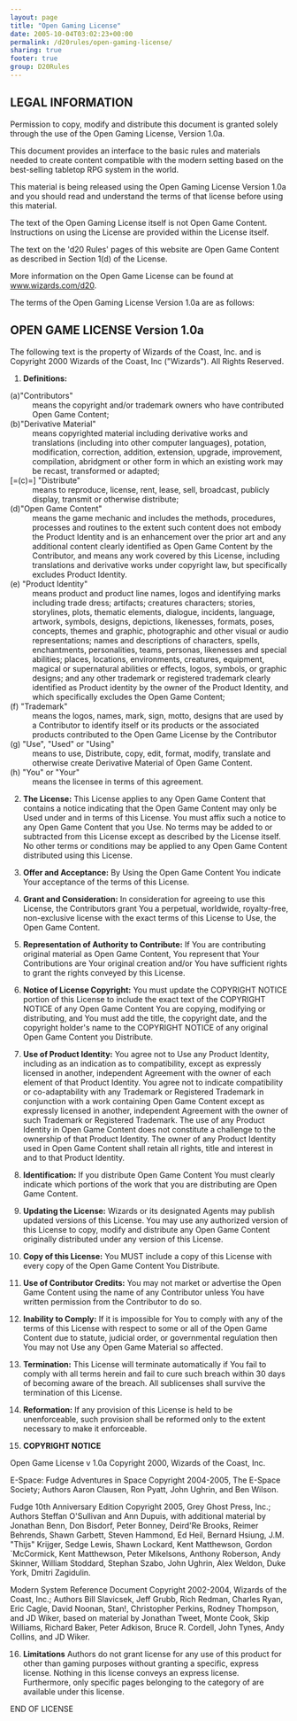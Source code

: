 ```yaml
---
layout: page
title: "Open Gaming License"
date: 2005-10-04T03:02:23+00:00
permalink: /d20rules/open-gaming-license/
sharing: true
footer: true
group: D20Rules
---
```


## LEGAL INFORMATION

Permission to copy, modify and distribute this document is granted solely through the use of the Open Gaming License, Version 1.0a. 

This document provides an interface to the basic rules and materials needed to create content compatible with the modern setting based on the best-selling tabletop RPG system in the world. 

This material is being released using the Open Gaming License Version 1.0a and you should read and understand the terms of that license before using this material. 

The text of the Open Gaming License itself is not Open Game Content. Instructions on using the License are provided within the License itself. 

The text on the 'd20 Rules' pages of this website are Open Game Content as described in Section 1(d) of the License. 

More information on the Open Game License can be found at www.wizards.com/d20.

The terms of the Open Gaming License Version 1.0a are as follows: 

## OPEN GAME LICENSE Version 1.0a

The following text is the property of Wizards of the Coast, Inc. and is Copyright 2000 Wizards of the Coast, Inc ("Wizards"). All Rights Reserved. 

1. **Definitions:** 

<dl><dt>(a)"Contributors"</dt><dd>means the copyright and/or trademark owners who have contributed Open Game Content; </dd>
<dt>(b)"Derivative Material"</dt><dd>means copyrighted material including derivative works and translations (including into other computer languages), potation, modification, correction, addition, extension, upgrade, improvement, compilation, abridgment or other form in which an existing work may be recast, transformed or adapted; </dd>
<dt>[=(c)=] "Distribute"</dt><dd>means to reproduce, license, rent, lease, sell, broadcast, publicly display, transmit or otherwise distribute; </dd>
<dt>(d)"Open Game Content"</dt><dd>means the game mechanic and includes the methods, procedures, processes and routines to the extent such content does not embody the Product Identity and is an enhancement over the prior art and any additional content clearly identified as Open Game Content by the Contributor, and means any work covered by this License, including translations and derivative works under copyright law, but specifically excludes Product Identity. </dd>
<dt>(e) "Product Identity"</dt><dd>means product and product line names, logos and identifying marks including trade dress; artifacts; creatures characters; stories, storylines, plots, thematic elements, dialogue, incidents, language, artwork, symbols, designs, depictions, likenesses, formats, poses, concepts, themes and graphic, photographic and other visual or audio representations; names and descriptions of characters, spells, enchantments, personalities, teams, personas, likenesses and special abilities; places, locations, environments, creatures, equipment, magical or supernatural abilities or effects, logos, symbols, or graphic designs; and any other trademark or registered trademark clearly identified as Product identity by the owner of the Product Identity, and which specifically excludes the Open Game Content; </dd>
<dt>(f) "Trademark"</dt><dd>means the logos, names, mark, sign, motto, designs that are used by a Contributor to identify itself or its products or the associated products contributed to the Open Game License by the Contributor </dd>
<dt>(g) "Use", "Used" or "Using"</dt><dd>means to use, Distribute, copy, edit, format, modify, translate and otherwise create Derivative Material of Open Game Content. </dd>
<dt>(h) "You" or "Your"</dt><dd>means the licensee in terms of this agreement. </dd>
</dl>

2. **The License:** This License applies to any Open Game Content that contains a notice indicating that the Open Game Content may only be Used under and in terms of this License. You must affix such a notice to any Open Game Content that you Use. No terms may be added to or subtracted from this License except as described by the License itself. No other terms or conditions may be applied to any Open Game Content distributed using this License. 

3. **Offer and Acceptance:** By Using the Open Game Content You indicate Your acceptance of the terms of this License. 

4. **Grant and Consideration:** In consideration for agreeing to use this License, the Contributors grant You a perpetual, worldwide, royalty-free, non-exclusive license with the exact terms of this License to Use, the Open Game Content. 

5. **Representation of Authority to Contribute:** If You are contributing original material as Open Game Content, You represent that Your Contributions are Your original creation and/or You have sufficient rights to grant the rights conveyed by this License. 

6. **Notice of License Copyright:** You must update the COPYRIGHT NOTICE portion of this License to include the exact text of the COPYRIGHT NOTICE of any Open Game Content You are copying, modifying or distributing, and You must add the title, the copyright date, and the copyright holder's name to the COPYRIGHT NOTICE of any original Open Game Content you Distribute. 

7. **Use of Product Identity:** You agree not to Use any Product Identity, including as an indication as to compatibility, except as expressly licensed in another, independent Agreement with the owner of each element of that Product Identity. You agree not to indicate compatibility or co-adaptability with any Trademark or Registered Trademark in conjunction with a work containing Open Game Content except as expressly licensed in another, independent Agreement with the owner of such Trademark or Registered Trademark. The use of any Product Identity in Open Game Content does not constitute a challenge to the ownership of that Product Identity. The owner of any Product Identity used in Open Game Content shall retain all rights, title and interest in and to that Product Identity. 

8. **Identification:** If you distribute Open Game Content You must clearly indicate which portions of the work that you are distributing are Open Game Content. 

9. **Updating the License:** Wizards or its designated Agents may publish updated versions of this License. You may use any authorized version of this License to copy, modify and distribute any Open Game Content originally distributed under any version of this License. 

10. **Copy of this License:** You MUST include a copy of this License with every copy of the Open Game Content You Distribute. 

11. **Use of Contributor Credits:** You may not market or advertise the Open Game Content using the name of any Contributor unless You have written permission from the Contributor to do so. 

12. **Inability to Comply:** If it is impossible for You to comply with any of the terms of this License with respect to some or all of the Open Game Content due to statute, judicial order, or governmental regulation then You may not Use any Open Game Material so affected. 

13. **Termination:** This License will terminate automatically if You fail to comply with all terms herein and fail to cure such breach within 30 days of becoming aware of the breach. All sublicenses shall survive the termination of this License. 

14. **Reformation:** If any provision of this License is held to be unenforceable, such provision shall be reformed only to the extent necessary to make it enforceable. 

15. **COPYRIGHT NOTICE** 

Open Game License v 1.0a Copyright 2000, Wizards of the Coast, Inc.

E-Space: Fudge Adventures in Space Copyright 2004-2005, The E-Space Society; Authors Aaron Clausen, Ron Pyatt, John Ughrin, and Ben Wilson.

Fudge 10th Anniversary Edition Copyright 2005, Grey Ghost Press, Inc.; Authors Steffan O'Sullivan and Ann Dupuis, with additional material by Jonathan Benn, Don Bisdorf, Peter Bonney, Deird'Re Brooks, Reimer Behrends, Shawn Garbett, Steven Hammond, Ed Heil, Bernard Hsiung, J.M. "Thijs" Krijger, Sedge Lewis, Shawn Lockard, Kent Matthewson, Gordon `McCormick, Kent Matthewson, Peter Mikelsons, Anthony Roberson, Andy Skinner, William Stoddard, Stephan Szabo, John Ughrin, Alex Weldon, Duke York, Dmitri Zagidulin. 

Modern System Reference Document Copyright 2002-2004, Wizards of the Coast, Inc.; Authors Bill Slavicsek, Jeff Grubb, Rich Redman, Charles Ryan, Eric Cagle, David Noonan, Stan!, Christopher Perkins, Rodney Thompson, and JD Wiker,  based on material by Jonathan Tweet, Monte Cook, Skip Williams, Richard Baker, Peter Adkison, Bruce R. Cordell, John Tynes, Andy Collins, and JD Wiker.

16. **Limitations** Authors do not grant license for any use of this product for other than gaming purposes without granting a specific, express license. Nothing in this license conveys an express license. Furthermore, only specific pages belonging to the category of  are available under this license.

END OF LICENSE
